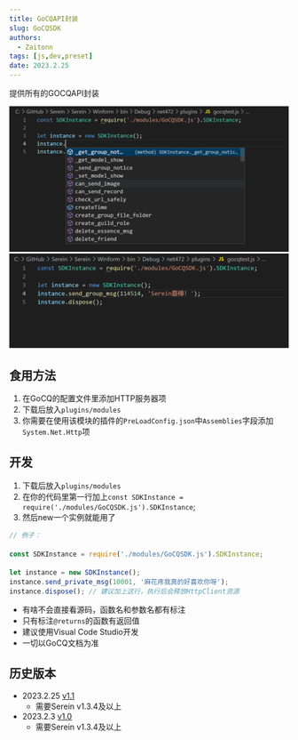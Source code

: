```yaml
---
title: GoCQAPI封装
slug: GoCQSDK
authors: 
  - Zaitonn
tags: [js,dev,preset]
date: 2023.2.25
---
```


提供所有的GOCQAPI封装

![示例](GoCQSDK/1.png)  
![示例](GoCQSDK/2.png)

<!--truncate-->

## 食用方法

1. 在GoCQ的配置文件里添加HTTP服务器项
2. 下载后放入`plugins/modules`
3. 你需要在使用该模块的插件的`PreLoadConfig.json`中`Assemblies`字段添加`System.Net.Http`项

## 开发

1. 下载后放入`plugins/modules`
2. 在你的代码里第一行加上`const SDKInstance = require('./modules/GoCQSDK.js').SDKInstance`;
3. 然后new一个实例就能用了

```js
// 例子：

const SDKInstance = require('./modules/GoCQSDK.js').SDKInstance;

let instance = new SDKInstance();
instance.send_private_msg(10001, '麻花疼我真的好喜欢你呀');
instance.dispose(); // 建议加上这行，执行后会释放HttpClient资源
```

- 有啥不会直接看源码，函数名和参数名都有标注
- 只有标注`@returns`的函数有返回值
- 建议使用Visual Code Studio开发
- 一切以GoCQ文档为准

## 历史版本

- 2023.2.25 [v1.1](https://download.serein.cc/https://raw.githubusercontent.com/Zaitonn/Serein-Docs/publish/JS/Modules/GoCQSDK/v1.1/GoCQSDK.js)
  - 需要Serein v1.3.4及以上
- 2023.2.3 [v1.0](https://download.serein.cc/https://raw.githubusercontent.com/Zaitonn/Serein-Docs/publish/JS/Modules/GoCQSDK/v1.0/GoCQSDK.js)
  - 需要Serein v1.3.4及以上

